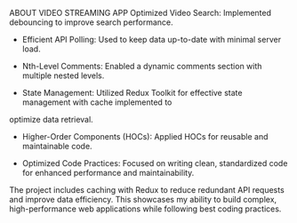 ABOUT VIDEO STREAMING APP 
Optimized Video Search: Implemented debouncing to improve search performance.

- Efficient API Polling: Used to keep data up-to-date with minimal server load.

- Nth-Level Comments: Enabled a dynamic comments section with multiple nested levels.

- State Management: Utilized Redux Toolkit for effective state management with cache implemented to

optimize data retrieval.

- Higher-Order Components (HOCs): Applied HOCs for reusable and maintainable code.

- Optimized Code Practices: Focused on writing clean, standardized code for enhanced performance and maintainability.

The project includes caching with Redux to reduce redundant API requests and improve data efficiency. This showcases my ability to build complex, high-performance web applications while following best coding practices.
